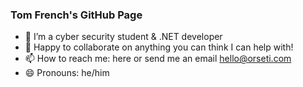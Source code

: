 ### Tom French's GitHub Page

- 🌱 I’m a cyber security student & .NET developer
- 👯 Happy to collaborate on anything you can think I can help with! 
- 📫 How to reach me: here or send me an email hello@orseti.com
- 😄 Pronouns: he/him
